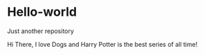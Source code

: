 # Hello-world
Just another repository   

Hi There,
I love Dogs and Harry Potter is the best series of all time!
